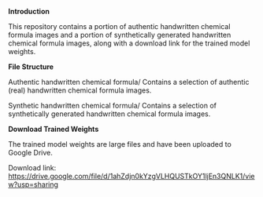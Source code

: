 **Introduction**

This repository contains a portion of authentic handwritten chemical formula images and a portion of synthetically generated handwritten chemical formula images, along with a download link for the trained model weights.

**File Structure**

Authentic handwritten chemical formula/
Contains a selection of authentic (real) handwritten chemical formula images.

Synthetic handwritten chemical formula/
Contains a selection of synthetically generated handwritten chemical formula images.

**Download Trained Weights**

The trained model weights are large files and have been uploaded to Google Drive.

Download link: https://drive.google.com/file/d/1ahZdjn0kYzgVLHQUSTkOY1ljEn3QNLK1/view?usp=sharing

